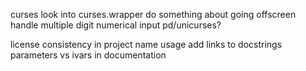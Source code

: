 curses
    look into curses.wrapper
    do something about going offscreen
    handle multiple digit numerical input
    pd/unicurses?

license
consistency in project name usage
add links to docstrings
parameters vs ivars in documentation
